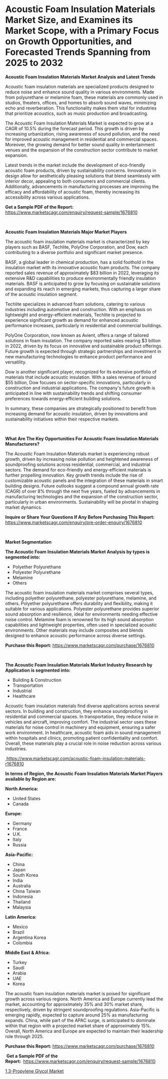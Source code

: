 <p><h1>Acoustic Foam Insulation Materials Market Size, and Examines its Market Scope, with a Primary Focus on Growth Opportunities, and Forecasted Trends Spanning from 2025 to 2032</h1></p><p><strong>Acoustic Foam Insulation Materials Market Analysis and Latest Trends</strong></p>
<p><p>Acoustic foam insulation materials are specialized products designed to reduce noise and enhance sound quality in various environments. Made from polyurethane or melamine foam, these materials are commonly used in studios, theaters, offices, and homes to absorb sound waves, minimizing echo and reverberation. This functionality makes them vital for industries that prioritize acoustics, such as music production and broadcasting.</p><p>The Acoustic Foam Insulation Materials Market is expected to grow at a CAGR of 10.5% during the forecast period. This growth is driven by increasing urbanization, rising awareness of sound pollution, and the need for improved acoustic management in residential and commercial spaces. Moreover, the growing demand for better sound quality in entertainment venues and the expansion of the construction sector contribute to market expansion.</p><p>Latest trends in the market include the development of eco-friendly acoustic foam products, driven by sustainability concerns. Innovations in design allow for aesthetically pleasing solutions that blend seamlessly with interior decor, appealing to both consumers and commercial clients. Additionally, advancements in manufacturing processes are improving the efficacy and affordability of acoustic foam, thereby increasing its accessibility across various applications.</p></p>
<p><strong>Get a Sample PDF of the Report:&nbsp;</strong> <a href="https://www.marketscagr.com/enquiry/request-sample/1676810?utm_campaign=2462&utm_medium=2&utm_source=Github&utm_content=ia&utm_term=24032025&utm_id=acoustic-foam-insulation-materials">https://www.marketscagr.com/enquiry/request-sample/1676810</a></p>
<p>&nbsp;</p>
<p><strong>Acoustic Foam Insulation Materials Major Market Players</strong></p>
<p><p>The acoustic foam insulation materials market is characterized by key players such as BASF, Techlite, PolyOne Corporation, and Dow, each contributing to a diverse portfolio and significant market presence.</p><p>BASF, a global leader in chemical production, has a solid foothold in the insulation market with its innovative acoustic foam products. The company reported sales revenue of approximately $83 billion in 2022, leveraging its extensive R&D capabilities to produce environmentally friendly insulation materials. BASF is anticipated to grow by focusing on sustainable solutions and expanding its reach in emerging markets, thus capturing a larger share of the acoustic insulation segment.</p><p>Techlite specializes in advanced foam solutions, catering to various industries including automotive and construction. With an emphasis on lightweight and energy-efficient materials, Techlite is projected to experience significant growth as demand for enhanced acoustic performance increases, particularly in residential and commercial buildings.</p><p>PolyOne Corporation, now known as Avient, offers a range of tailored solutions in foam insulation. The company reported sales nearing $3 billion in 2022, driven by its focus on innovative and sustainable product offerings. Future growth is expected through strategic partnerships and investment in new manufacturing technologies to enhance product performance and versatility.</p><p>Dow is another significant player, recognized for its extensive portfolio of materials that include acoustic insulation. With a sales revenue of around $55 billion, Dow focuses on sector-specific innovations, particularly in construction and industrial applications. The company's future growth is anticipated in line with sustainability trends and shifting consumer preferences towards energy-efficient building solutions.</p><p>In summary, these companies are strategically positioned to benefit from increasing demand for acoustic insulation, driven by innovations and sustainability initiatives within their respective markets.</p></p>
<p>&nbsp;</p>
<p><strong>What Are The Key Opportunities For Acoustic Foam Insulation Materials Manufacturers?</strong></p>
<p><p>The Acoustic Foam Insulation Materials market is experiencing robust growth, driven by increasing noise pollution and heightened awareness of soundproofing solutions across residential, commercial, and industrial sectors. The demand for eco-friendly and energy-efficient materials is further propelling innovation. Key growth trends include the rise of customizable acoustic panels and the integration of these materials in smart building designs. Future outlooks suggest a compound annual growth rate (CAGR) of over 8% through the next five years, fueled by advancements in manufacturing technologies and the expansion of the construction sector, particularly in urban environments. Sustainability will be pivotal in shaping market dynamics.</p></p>
<p><strong>Inquire or Share Your Questions If Any Before Purchasing This Report:</strong> <a href="https://www.marketscagr.com/enquiry/pre-order-enquiry/1676810?utm_campaign=2462&utm_medium=2&utm_source=Github&utm_content=ia&utm_term=24032025&utm_id=acoustic-foam-insulation-materials">https://www.marketscagr.com/enquiry/pre-order-enquiry/1676810</a></p>
<p>&nbsp;</p>
<p><strong>Market Segmentation</strong></p>
<p><strong>The Acoustic Foam Insulation Materials Market Analysis by types is segmented into:</strong></p>
<p><ul><li>Polyether Polyurethane</li><li>Polyester Polyurethane</li><li>Melamine</li><li>Others</li></ul></p>
<p><p>The acoustic foam insulation materials market comprises several types, including polyether polyurethane, polyester polyurethane, melamine, and others. Polyether polyurethane offers durability and flexibility, making it suitable for various applications. Polyester polyurethane provides superior sound absorption and resilience, ideal for environments needing effective noise control. Melamine foam is renowned for its high sound absorption capabilities and lightweight properties, often used in specialized acoustic environments. Other materials may include composites and blends designed to enhance acoustic performance across diverse settings.</p></p>
<p><strong>Purchase this Report:&nbsp;</strong><a href="https://www.marketscagr.com/purchase/1676810?utm_campaign=2462&utm_medium=2&utm_source=Github&utm_content=ia&utm_term=24032025&utm_id=acoustic-foam-insulation-materials">https://www.marketscagr.com/purchase/1676810</a></p>
<p>&nbsp;</p>
<p><strong>The Acoustic Foam Insulation Materials Market Industry Research by Application is segmented into:</strong></p>
<p><ul><li>Building & Construction</li><li>Transportation</li><li>Industrial</li><li>Healthcare</li></ul></p>
<p><p>Acoustic foam insulation materials find diverse applications across several sectors. In building and construction, they enhance soundproofing in residential and commercial spaces. In transportation, they reduce noise in vehicles and aircraft, improving comfort. The industrial sector uses these materials for noise control in machinery and equipment, ensuring a safer work environment. In healthcare, acoustic foam aids in sound management within hospitals and clinics, promoting patient confidentiality and comfort. Overall, these materials play a crucial role in noise reduction across various industries.</p></p>
<p><a href="https://www.marketscagr.com/acoustic-foam-insulation-materials-r1676810?utm_campaign=2462&utm_medium=2&utm_source=Github&utm_content=ia&utm_term=24032025&utm_id=acoustic-foam-insulation-materials">&nbsp;https://www.marketscagr.com/acoustic-foam-insulation-materials-r1676810</a></p>
<p><strong>In terms of Region, the Acoustic Foam Insulation Materials Market Players available by Region are:</strong></p>
<p>
    <p> <strong> North America: </strong>
        <ul>
            <li>United States</li>
            <li>Canada</li>
        </ul>
        </p> 
    <p> <strong> Europe: </strong>
        <ul>
            <li>Germany</li>
            <li>France</li>
            <li>U.K.</li>
            <li>Italy</li>
            <li>Russia</li>
        </ul>
        </p> 
    <p> <strong> Asia-Pacific: </strong>
        <ul>
            <li>China</li>
            <li>Japan</li>
            <li>South Korea</li>
            <li>India</li>
            <li>Australia</li>
            <li>China Taiwan</li>
            <li>Indonesia</li>
            <li>Thailand</li>
            <li>Malaysia</li>
        </ul>
        </p> 
    <p> <strong> Latin America: </strong>
        <ul>
            <li>Mexico</li>
            <li>Brazil</li>
            <li>Argentina Korea</li>
            <li>Colombia</li>
        </ul>
        </p> 
    <p> <strong> Middle East & Africa: </strong>
        <ul>
            <li>Turkey</li>
            <li>Saudi</li>
            <li>Arabia</li>
            <li>UAE</li>
            <li>Korea</li>
        </ul>
    </p>
    </p>
<p><p>The acoustic foam insulation materials market is poised for significant growth across various regions. North America and Europe currently lead the market, accounting for approximately 35% and 30% market share, respectively, driven by stringent soundproofing regulations. Asia-Pacific is emerging rapidly, expected to capture around 25% as manufacturing expands. China, while part of the APAC surge, is anticipated to dominate within that region with a projected market share of approximately 15%. Overall, North America and Europe are expected to maintain their leadership role through 2025.</p></p>
<p><strong>Purchase this Report: </strong><a href="https://www.marketscagr.com/purchase/1676810?utm_campaign=2462&utm_medium=2&utm_source=Github&utm_content=ia&utm_term=24032025&utm_id=acoustic-foam-insulation-materials">https://www.marketscagr.com/purchase/1676810</a></p>
<p>&nbsp;<strong>Get a Sample PDF of the Report:&nbsp;&nbsp;</strong><a href="https://www.marketscagr.com/enquiry/request-sample/1676810?utm_campaign=2462&utm_medium=2&utm_source=Github&utm_content=ia&utm_term=24032025&utm_id=acoustic-foam-insulation-materials">https://www.marketscagr.com/enquiry/request-sample/1676810</a></p>
<p><strong></strong></p>
<p><p><a href="https://github.com/mayabungard8092/Market-Research-Report-List-1/blob/main/13-propylene-glycol-market.md?utm_campaign=2462&utm_medium=2&utm_source=Github&utm_content=ia&utm_term=24032025&utm_id=acoustic-foam-insulation-materials">1,3-Propylene Glycol Market</a></p></p>